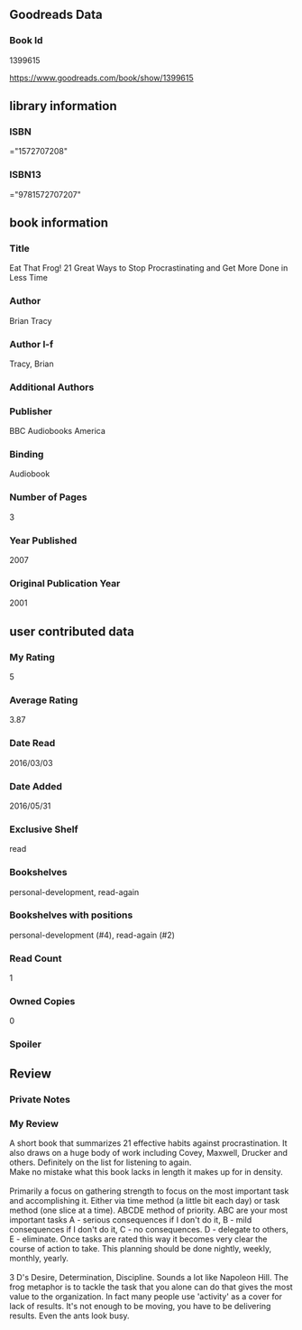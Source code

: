 <!-- This template shows how to bulk convert all columns of data into one markdown file -->
<!-- caveat: KeyError if there's a mismatch. Empty values output nothing -->

## Goodreads Data

### Book Id 

1399615

https://www.goodreads.com/book/show/1399615

## library information

### ISBN 
="1572707208"

### ISBN13 
="9781572707207"

## book information

### Title
Eat That Frog! 21 Great Ways to Stop Procrastinating and Get More Done in Less Time

### Author 
Brian Tracy

### Author l-f 
Tracy, Brian

### Additional Authors


### Publisher 
BBC Audiobooks America

### Binding
Audiobook

### Number of Pages
3

### Year Published
2007

### Original Publication Year 
2001

## user contributed data

### My Rating
5

### Average Rating
3.87

### Date Read
2016/03/03

### Date Added
2016/05/31

### Exclusive Shelf
read

### Bookshelves
personal-development, read-again

### Bookshelves with positions
personal-development (#4), read-again (#2)

### Read Count
1

### Owned Copies
0

### Spoiler 


## Review

### Private Notes


### My Review
A short book that summarizes 21 effective habits against procrastination. It also draws on a huge body of work including Covey, Maxwell, Drucker and others. Definitely on the list for listening to again.<br/>Make no mistake what this book lacks in length it makes up for in density.<br/><br/>Primarily a focus on gathering strength to focus on the most important task and accomplishing it. Either via time method (a little bit each day) or task method (one slice at a time). ABCDE method of priority. ABC are your most important tasks A - serious consequences if I don't do it, B - mild consequences if I don't do it, C - no consequences. D - delegate to others, E - eliminate. Once tasks are rated this way it becomes very clear the course of action to take. This planning should be done nightly, weekly, monthly, yearly.<br/><br/>3 D's Desire, Determination, Discipline. Sounds a lot like Napoleon Hill. The frog metaphor is to tackle the task that you alone can do that gives the most value to the organization. In fact many people use 'activity' as a cover for lack of results. It's not enough to be moving, you have to be delivering results. Even the ants look busy.